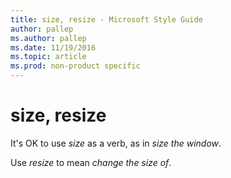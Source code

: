 ```yaml
---
title: size, resize - Microsoft Style Guide
author: pallep
ms.author: pallep
ms.date: 11/19/2016
ms.topic: article
ms.prod: non-product specific
---
```


# size, resize

It's OK to use *size* as a verb, as in *size the window*. 

Use *resize* to mean *change the size of*.
